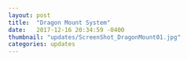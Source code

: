```yaml
---
layout: post
title:  "Dragon Mount System"
date:   2017-12-16 20:34:59 -0400
thumbnail: "updates/ScreenShot_DragonMount01.jpg"
categories: updates
---
```

